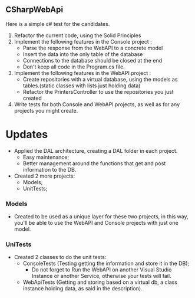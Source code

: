 ## CSharpWebApi
Here is a simple c# test for the candidates.

1. Refactor the current code, using the Solid Principles
2. Implement the following features in the Console project : 
   * Parse the response from the WebAPI to a concrete model
   * Insert the data into the only table of the database
   * Connections to the database should be closed at the end
   * Don't keep all code in the Program.cs file. 
3. Implement the following features in the WebAPI project :
   * Create repositories with a virtual database, using the models as tables.(static classes with lists just holding data)
   * Refactor the PrintersController to use the repositories you just created
4. Write tests for both Console and WebAPI projects, as well as for any projects you might create.

# Updates
- Applied the DAL architecture, creating a DAL folder in each project.
  - Easy maintenance;
  - Better management around the functions that get and post information to the DB.
- Created 2 more projects:
  - Models;
  - UnitTests;
 
### Models
- Created to be used as a unique layer for these two projects, in this way, you'll be able to use the WebAPI and Console projects with just one model.

### UniTests
- Created 2 classes to do the unit tests:
  - ConsoleTests (Testing getting the information and store it in the DB);
    - Do not forget to Run the WebAPI on another Visual Studio Instance or another Service, otherwise your tests will fail.
  - WebApiTests (Getting and storing based on a virtual db, a class instance holding data, as said in the description).

